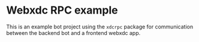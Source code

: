 # Webxdc RPC example

This is an example bot project using the `xdcrpc` package for
communication between the backend bot and a frontend webxdc app.
